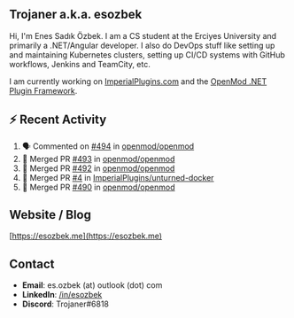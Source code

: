 ##  Trojaner a.k.a. esozbek
Hi, I'm Enes Sadık Özbek. I am a CS student at the Erciyes University and primarily a .NET/Angular developer. I also do DevOps stuff like setting up and maintaining Kubernetes clusters, setting up CI/CD systems with GitHub workflows, Jenkins and TeamCity, etc.

I am currently working on [ImperialPlugins.com](https://imperialplugins.com) and the [OpenMod .NET Plugin Framework](https://github.com/openmod/openmod). 

## :zap: Recent Activity

<!--START_SECTION:activity-->
1. 🗣 Commented on [#494](https://github.com/openmod/openmod/issues/494) in [openmod/openmod](https://github.com/openmod/openmod)
2. 🎉 Merged PR [#493](https://github.com/openmod/openmod/pull/493) in [openmod/openmod](https://github.com/openmod/openmod)
3. 🎉 Merged PR [#492](https://github.com/openmod/openmod/pull/492) in [openmod/openmod](https://github.com/openmod/openmod)
4. 🎉 Merged PR [#4](https://github.com/ImperialPlugins/unturned-docker/pull/4) in [ImperialPlugins/unturned-docker](https://github.com/ImperialPlugins/unturned-docker)
5. 🎉 Merged PR [#490](https://github.com/openmod/openmod/pull/490) in [openmod/openmod](https://github.com/openmod/openmod)
<!--END_SECTION:activity-->

## Website / Blog
[https://esozbek.me](https://esozbek.me)

## Contact
- **Email**: es.ozbek (at) outlook (dot) com
- **LinkedIn**: [/in/esozbek](https://linkedin.com/in/esozbek)
- **Discord**: Trojaner#6818
